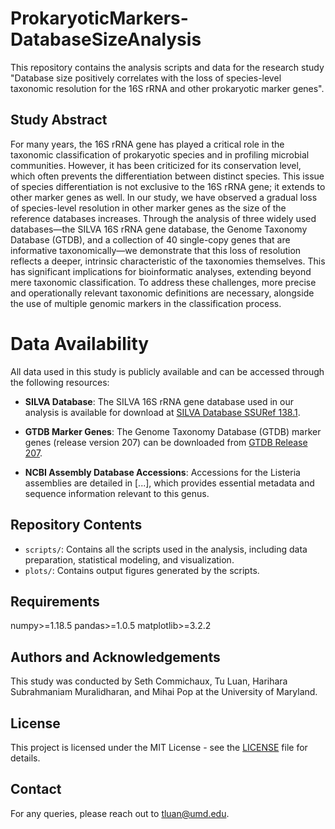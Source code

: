 # ProkaryoticMarkers-DatabaseSizeAnalysis

This repository contains the analysis scripts and data for the research study "Database size positively correlates with the loss of species-level taxonomic resolution for the 16S rRNA and other prokaryotic marker genes". 

## Study Abstract 

For many years, the 16S rRNA gene has played a critical role in the taxonomic classification of prokaryotic species and in profiling microbial communities. However, it has been criticized for its conservation level, which often prevents the differentiation between distinct species. This issue of species differentiation is not exclusive to the 16S rRNA gene; it extends to other marker genes as well. In our study, we have observed a gradual loss of species-level resolution in other marker genes as the size of the reference databases increases. Through the analysis of three widely used databases—the SILVA 16S rRNA gene database, the Genome Taxonomy Database (GTDB), and a collection of 40 single-copy genes that are informative taxonomically—we demonstrate that this loss of resolution reflects a deeper, intrinsic characteristic of the taxonomies themselves. This has significant implications for bioinformatic analyses, extending beyond mere taxonomic classification. To address these challenges, more precise and operationally relevant taxonomic definitions are necessary, alongside the use of multiple genomic markers in the classification process.




# Data Availability

All data used in this study is publicly available and can be accessed through the following resources:

- **SILVA Database**: The SILVA 16S rRNA gene database used in our analysis is available for download at [SILVA Database SSURef 138.1](https://www.arb-silva.de/fileadmin/silva_databases/current/Exports/SILVA_138.1_SSURef_tax_silva.fasta.gz).
  
- **GTDB Marker Genes**: The Genome Taxonomy Database (GTDB) marker genes (release version 207) can be downloaded from [GTDB Release 207](https://data.gtdb.ecogenomic.org/releases/release207/207.0/genomic_files_all/bac120_marker_genes_all_r207.tar.gz).

- **NCBI Assembly Database Accessions**: Accessions for the Listeria assemblies are detailed in [...], which provides essential metadata and sequence information relevant to this genus.




## Repository Contents

- `scripts/`: Contains all the scripts used in the analysis, including data preparation, statistical modeling, and visualization.
- `plots/`: Contains output figures generated by the scripts.

## Requirements


numpy>=1.18.5
pandas>=1.0.5
matplotlib>=3.2.2


## Authors and Acknowledgements

This study was conducted by Seth Commichaux, Tu Luan, Harihara Subrahmaniam Muralidharan, and Mihai Pop at the University of Maryland.

## License

This project is licensed under the MIT License - see the [LICENSE](LICENSE) file for details.

## Contact

For any queries, please reach out to tluan@umd.edu.
